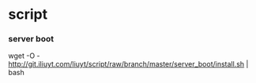 # script

### server boot

wget -O - http://git.iliuyt.com/liuyt/script/raw/branch/master/server_boot/install.sh | bash


